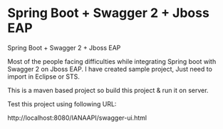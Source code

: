 # Spring Boot + Swagger 2 + Jboss EAP

Spring Boot + Swagger 2 + Jboss EAP 


   Most of the people facing difficulties while integrating Spring boot with Swagger 2 
   on Jboss EAP. I have created sample project, Just need to import in Eclipse or STS.
   
   This is a maven based project so build this project & run it on server.
   
   Test this project using following URL:
   
   http://localhost:8080/IANAAPI/swagger-ui.html



